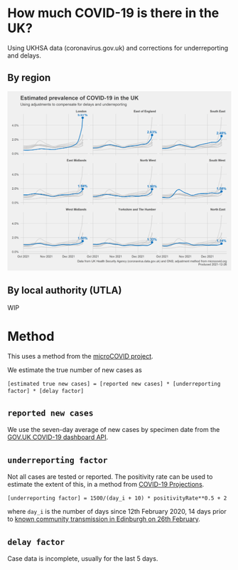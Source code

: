# How much COVID-19 is there in the UK?

Using UKHSA data (coronavirus.gov.uk) and corrections for underreporting and delays.

## By region

![Prevalence by region](/plots/prevalence_by_region.png)

## By local authority (UTLA)
WIP

# Method
This uses a method from the [microCOVID project](https://www.microcovid.org/paper/all#detailed-steps-for-basic-method).

We estimate the true number of new cases as

```
[estimated true new cases] = [reported new cases] * [underreporting factor] * [delay factor]
```

## `reported new cases`
We use the seven-day average of new cases by specimen date from the [GOV.UK COVID-19 dashboard API](https://coronavirus.data.gov.uk/).

## `underreporting factor`
Not all cases are tested or reported. The positivity rate can be used to estimate the extent of this, in a method from [COVID-19 Projections](https://covid19-projections.com/estimating-true-infections-revisited/).

```
[underreporting factor] = 1500/(day_i + 10) * positivityRate**0.5 + 2
```
where `day_i` is the number of days since 12th February 2020, 14 days prior to [known community transmission in Edinburgh on 26th February](https://en.wikipedia.org/wiki/Timeline_of_the_COVID-19_pandemic_in_Scotland_(2020)#February_2020).

## `delay factor`
Case data is incomplete, usually for the last 5 days.



